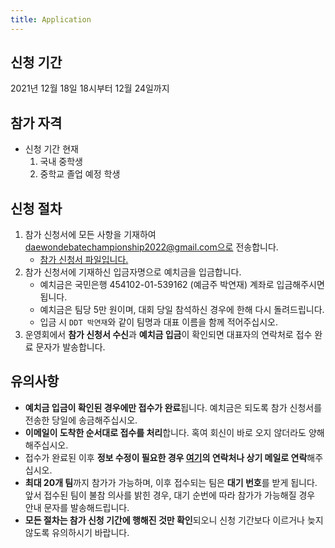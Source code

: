 ```yaml
---
title: Application
---
```


## 신청 기간

2021년 12월 18일 18시부터 12월 24일까지

## 참가 자격

* 신청 기간 현재
  1. 국내 중학생
  2. 중학교 졸업 예정 학생

## 신청 절차

1. 참가 신청서에 모든 사항을 기재하여 daewondebatechampionship2022@gmail.com으로 전송합니다.
   * [참가 신청서 파일입니다.](/_includes/dwdc-application-2022.docx)
3. 참가 신청서에 기재하신 입금자명으로 예치금을 입금합니다.
   * 예치금은 국민은행 454102-01-539162 (예금주 박연재) 계좌로 입금해주시면 됩니다.
   * 예치금은 팀당 5만 원이며, 대회 당일 참석하신 경우에 한해 다시 돌려드립니다.
   * 입금 시 `DDT 박연재`와 같이 팀명과 대표 이름을 함께 적어주십시오.
5. 운영회에서 **참가 신청서 수신**과 **예치금 입금**이 확인되면 대표자의 연락처로 접수 완료 문자가 발송합니다.

## 유의사항

* **예치금 입금이 확인된 경우에만 접수가 완료**됩니다. 예치금은 되도록 참가 신청서를 전송한 당일에 송금해주십시오.
* **이메일이 도착한 순서대로 접수를 처리**합니다. 혹여 회신이 바로 오지 않더라도 양해해주십시오.
* 접수가 완료된 이후 **정보 수정이 필요한 경우 [여기](/contacts.md)의 연락처나 상기 메일로 연락**해주십시오.
* **최대 20개 팀**까지 참가가 가능하며, 이후 접수되는 팀은 **대기 번호**를 받게 됩니다. 앞서 접수된 팀이 불참 의사를 밝힌 경우, 대기 순번에 따라 참가가 가능해질 경우 안내 문자를 발송해드립니다.
* **모든 절차는 참가 신청 기간에 행해진 것만 확인**되오니 신청 기간보다 이르거나 늦지 않도록 유의하시기 바랍니다.
